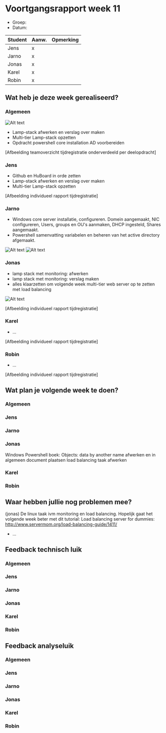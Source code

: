 # Voortgangsrapport week 11

* Groep:
* Datum:

| Student  | Aanw. | Opmerking |
| :---     | :---  | :---      |
| Jens |     x  |           |
| Jarno |    x   |           |
| Jonas |     x  |           |
| Karel |      x |           |
| Robin |     x  |           |

## Wat heb je deze week gerealiseerd?

### Algemeen

![Alt text](http://i.imgur.com/uZ00nKF.png)

* Lamp-stack afwerken en verslag over maken
* Multi-tier Lamp-stack opzetten
* Opdracht powershell core installation AD voorbereiden

[Afbeelding teamoverzicht tijdregistratie onderverdeeld per deelopdracht]

### Jens

* Github en HuBoard in orde zetten
* Lamp-stack afwerken en verslag over maken
* Multi-tier Lamp-stack opzetten

[Afbeelding individueel rapport tijdregistratie]

### Jarno

* Windows core server installatie, configureren. Domein aangemaakt, NIC configureren, Users, groups en OU's aanmaken, DHCP ingesteld, Shares aangemaakt.
* Powershell samenvatting variabelen en beheren van het active directory afgemaakt.

![Alt text](http://i.imgur.com/9wxCKsN.png)
![Alt text](http://i.imgur.com/t1YFvze.png)

### Jonas

* lamp stack met monitoring: afwerken
* lamp stack met monitoring: verslag maken
* alles klaarzetten om volgende week multi-tier web server op te zetten met load balancing

![Alt text](http://i.imgur.com/DwDBpR4.png)


[Afbeelding individueel rapport tijdregistratie]

### Karel

* ...

[Afbeelding individueel rapport tijdregistratie]

### Robin

* ...

[Afbeelding individueel rapport tijdregistratie]


## Wat plan je volgende week te doen?

### Algemeen
### Jens
### Jarno
### Jonas
Windows Powershell boek: Objects: data by another name afwerken en in algemeen document plaatsen
load balancing taak afwerken 
### Karel
### Robin


## Waar hebben jullie nog problemen mee?

(jonas) De linux taak ivm monitoring en load balancing. Hopelijk gaat het volgende week beter met dit tutorial: 
Load balancing server for dummies: http://www.servermom.org/load-balancing-guide/1411/
* ...

## Feedback technisch luik

### Algemeen

### Jens
### Jarno
### Jonas
### Karel
### Robin

## Feedback analyseluik

### Algemeen

### Jens
### Jarno
### Jonas
### Karel
### Robin

